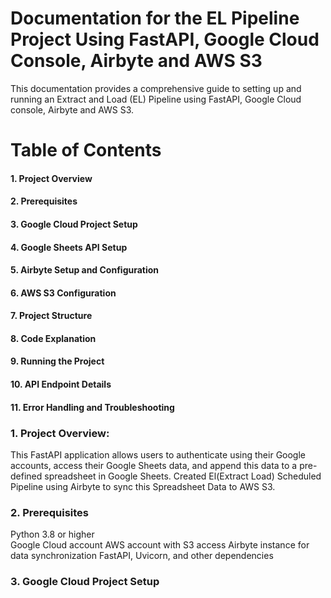 # Documentation for the EL Pipeline Project Using FastAPI, Google Cloud Console, Airbyte and AWS S3

This documentation provides a comprehensive guide to setting up and running an Extract and Load (EL) Pipeline using FastAPI, Google Cloud console, Airbyte and AWS S3.

# Table of Contents
#### 1. Project Overview
#### 2. Prerequisites
#### 3. Google Cloud Project Setup
#### 4. Google Sheets API Setup
#### 5. Airbyte Setup and Configuration
#### 6. AWS S3 Configuration
#### 7. Project Structure
#### 8. Code Explanation
#### 9. Running the Project
#### 10. API Endpoint Details
#### 11. Error Handling and Troubleshooting

### 1. Project Overview:
This FastAPI application allows users to authenticate using their Google accounts, access their Google Sheets data, and append this data to a pre-defined spreadsheet in Google Sheets. Created El(Extract Load) Scheduled Pipeline using Airbyte to sync this Spreadsheet Data to AWS S3.

### 2. Prerequisites
  Python 3.8 or higher<br>
  Google Cloud account
  AWS account with S3 access
  Airbyte instance for data synchronization
  FastAPI, Uvicorn, and other dependencies

### 3. Google Cloud Project Setup


